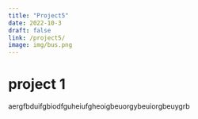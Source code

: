 ```yaml
---
title: "Project5"
date: 2022-10-3
draft: false
link: /project5/
image: img/bus.png
---
```


# project 1

aergfbduifgbiodfguheiufgheoigbeuorgybeuiorgbeuygrb